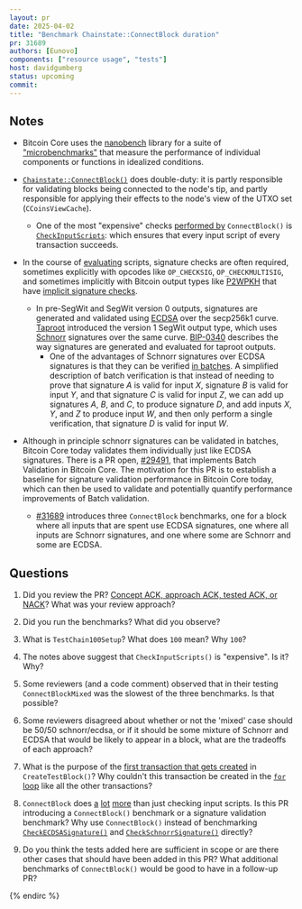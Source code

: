 ```yaml
---
layout: pr
date: 2025-04-02
title: "Benchmark Chainstate::ConnectBlock duration"
pr: 31689
authors: [Eunovo]
components: ["resource usage", "tests"]
host: davidgumberg
status: upcoming
commit:
---
```


## Notes

- Bitcoin Core uses the [nanobench](https://github.com/martinus/nanobench) library for a suite of ["microbenchmarks"](https://github.com/bitcoin/bitcoin/tree/master/src/bench) that measure the performance of individual components or functions in idealized conditions.

- [`Chainstate::ConnectBlock()`](https://github.com/bitcoin/bitcoin/blob/0a1e36effaa5aa27bc5f2c4955c1fa2eb2f0c8fa/src/validation.cpp#L2437-L2786) does double-duty: it is partly responsible for validating blocks being connected to the node's tip, and partly responsible for applying their effects to the node's view of the UTXO set (`CCoinsViewCache`).
    - One of the most "expensive" checks [performed by](https://github.com/bitcoin/bitcoin/blob/0a1e36effaa5aa27bc5f2c4955c1fa2eb2f0c8fa/src/validation.cpp#L2701) `ConnectBlock()` is [`CheckInputScripts`](https://github.com/bitcoin/bitcoin/blob/0a1e36effaa5aa27bc5f2c4955c1fa2eb2f0c8fa/src/validation.cpp#L2144-L2253): which ensures that every input script of every transaction succeeds.

- In the course of [evaluating](https://github.com/bitcoin/bitcoin/blob/0a1e36effaa5aa27bc5f2c4955c1fa2eb2f0c8fa/src/script/interpreter.cpp#L406) scripts, signature checks are often required, sometimes explicitly with opcodes like `OP_CHECKSIG`, `OP_CHECKMULTISIG`, and sometimes implicitly with Bitcoin output types like [P2WPKH](https://github.com/bitcoin/bips/blob/master/bip-0141.mediawiki#p2wpkh) that have [implicit signature checks](https://github.com/bitcoin/bitcoin/blob/0a1e36effaa5aa27bc5f2c4955c1fa2eb2f0c8fa/src/script/interpreter.cpp#L1893-L1900).
    - In pre-SegWit and SegWit version 0 outputs, signatures are generated and validated using [ECDSA](https://en.wikipedia.org/wiki/Elliptic_Curve_Digital_Signature_Algorithm) over the secp256k1 curve. [Taproot](https://github.com/bitcoin/bips/blob/master/bip-0341.mediawiki) introduced the version 1 SegWit output type, which uses [Schnorr](https://en.wikipedia.org/wiki/Schnorr_signature) signatures over the same curve. [BIP-0340](https://github.com/bitcoin/bips/blob/master/bip-0340.mediawiki) describes the way signatures are generated and evaluated for taproot outputs.
        - One of the advantages of Schnorr signatures over ECDSA signatures is that they can be verified [in batches](https://github.com/bitcoin/bips/blob/master/bip-0340.mediawiki#batch-verification). A simplified description of batch verification is that instead of needing to prove that signature $A$ is valid for input $X$, signature $B$ is valid for input $Y$, and that signature $C$ is valid for input $Z$, we can add up signatures $A$, $B$, and $C$, to produce signature $D$, and add inputs $X$, $Y$, and $Z$ to produce input $W$, and then only perform a single verification, that signature $D$ is valid for input $W$.

- Although in principle schnorr signatures can be validated in batches, Bitcoin Core today validates them individually just like ECDSA signatures. There is a PR open, [#29491](https://github.com/bitcoin/bitcoin/pull/29491), that implements Batch Validation in Bitcoin Core. The motivation for this PR is to establish a baseline for signature validation performance in Bitcoin Core today, which can then be used to validate and potentially quantify performance improvements of Batch validation.
    - [#31689](https://github.com/bitcoin/bitcoin/pull/31689) introduces three `ConnectBlock` benchmarks, one for a block where all inputs that are spent use ECDSA signatures, one where all inputs are Schnorr signatures, and one where some are Schnorr and some are ECDSA.

## Questions

1. Did you review the PR? [Concept ACK, approach ACK, tested ACK, or NACK](https://github.com/bitcoin/bitcoin/blob/master/CONTRIBUTING.md#peer-review)? What was your review approach?

2. Did you run the benchmarks? What did you observe?

3. What is `TestChain100Setup`? What does `100` mean? Why `100`?

4. The notes above suggest that `CheckInputScripts()` is "expensive". Is it? Why?

5. Some reviewers (and a code comment) observed that in their testing `ConnectBlockMixed` was the slowest of the three benchmarks. Is that possible?

6. Some reviewers disagreed about whether or not the 'mixed' case should be 50/50 schnorr/ecdsa, or if it should be some mixture of Schnorr and ECDSA that would be likely to appear in a block, what are the tradeoffs of each approach?

7. What is the purpose of the [first transaction that gets created](https://github.com/Eunovo/bitcoin/blob/7edaf8b64cb2d59ada22042fee62a417e52368b8/src/bench/connectblock.cpp#L37-L40) in `CreateTestBlock()`? Why couldn't this transaction be created in the [`for` loop](https://github.com/Eunovo/bitcoin/blob/7edaf8b64cb2d59ada22042fee62a417e52368b8/src/bench/connectblock.cpp#L47-L59) like all the other transactions?

8. `ConnectBlock` does [a](https://github.com/bitcoin/bitcoin/blob/0a1e36effaa5aa27bc5f2c4955c1fa2eb2f0c8fa/src/validation.cpp#L2653C10-L2684) [lot](https://github.com/bitcoin/bitcoin/blob/0a1e36effaa5aa27bc5f2c4955c1fa2eb2f0c8fa/src/validation.cpp#L2750) [more](https://github.com/bitcoin/bitcoin/blob/0a1e36effaa5aa27bc5f2c4955c1fa2eb2f0c8fa/src/validation.cpp#L2724-L2728) than just checking input scripts. Is this PR introducing a `ConnectBlock()` benchmark or a signature validation benchmark? Why use `ConnectBlock()` instead of benchmarking [`CheckECDSASignature()`](https://github.com/bitcoin/bitcoin/blob/0a1e36effaa5aa27bc5f2c4955c1fa2eb2f0c8fa/src/script/interpreter.cpp#L1647-L1670) and [`CheckSchnorrSignature()`](https://github.com/bitcoin/bitcoin/blob/0a1e36effaa5aa27bc5f2c4955c1fa2eb2f0c8fa/src/script/interpreter.cpp#L1672-L1698) directly?

9. Do you think the tests added here are sufficient in scope or are there other cases that should have been added in this PR? What additional benchmarks of `ConnectBlock()` would be good to have in a follow-up PR?

<!-- TODO: After a meeting, uncomment and add meeting log between the irc tags
## Meeting Log

### Meeting 1

{% irc %}
-->
<!-- TODO: For additional meetings, add the logs to the same irc block. This ensures line numbers keep increasing, avoiding hyperlink conflicts for identical line numbers across meetings.

### Meeting 2

-->
{% endirc %}
